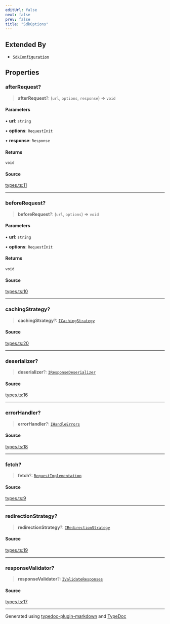 ```yaml
---
editUrl: false
next: false
prev: false
title: "SdkOptions"
---
```


## Extended By

- [`SdkConfiguration`](/api/interfaces/sdkconfiguration/)

## Properties

### afterRequest?

> **afterRequest**?: (`url`, `options`, `response`) => `void`

#### Parameters

• **url**: `string`

• **options**: `RequestInit`

• **response**: `Response`

#### Returns

`void`

#### Source

[types.ts:11](https://github.com/fostertheweb/spotify-web-sdk/blob/e412602/src/types.ts#L11)

***

### beforeRequest?

> **beforeRequest**?: (`url`, `options`) => `void`

#### Parameters

• **url**: `string`

• **options**: `RequestInit`

#### Returns

`void`

#### Source

[types.ts:10](https://github.com/fostertheweb/spotify-web-sdk/blob/e412602/src/types.ts#L10)

***

### cachingStrategy?

> **cachingStrategy**?: [`ICachingStrategy`](/api/interfaces/icachingstrategy/)

#### Source

[types.ts:20](https://github.com/fostertheweb/spotify-web-sdk/blob/e412602/src/types.ts#L20)

***

### deserializer?

> **deserializer**?: [`IResponseDeserializer`](/api/interfaces/iresponsedeserializer/)

#### Source

[types.ts:16](https://github.com/fostertheweb/spotify-web-sdk/blob/e412602/src/types.ts#L16)

***

### errorHandler?

> **errorHandler**?: [`IHandleErrors`](/api/interfaces/ihandleerrors/)

#### Source

[types.ts:18](https://github.com/fostertheweb/spotify-web-sdk/blob/e412602/src/types.ts#L18)

***

### fetch?

> **fetch**?: [`RequestImplementation`](/api/type-aliases/requestimplementation/)

#### Source

[types.ts:9](https://github.com/fostertheweb/spotify-web-sdk/blob/e412602/src/types.ts#L9)

***

### redirectionStrategy?

> **redirectionStrategy**?: [`IRedirectionStrategy`](/api/interfaces/iredirectionstrategy/)

#### Source

[types.ts:19](https://github.com/fostertheweb/spotify-web-sdk/blob/e412602/src/types.ts#L19)

***

### responseValidator?

> **responseValidator**?: [`IValidateResponses`](/api/interfaces/ivalidateresponses/)

#### Source

[types.ts:17](https://github.com/fostertheweb/spotify-web-sdk/blob/e412602/src/types.ts#L17)

***

Generated using [typedoc-plugin-markdown](https://www.npmjs.com/package/typedoc-plugin-markdown) and [TypeDoc](https://typedoc.org/)

